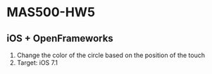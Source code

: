 MAS500-HW5
==========
iOS + OpenFrameworks
--------------------
1. Change the color of the circle based on the position of the touch
2. Target: iOS 7.1
